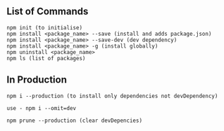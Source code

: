 ## List of Commands

    npm init (to initialise)
    npm install <package_name> --save (install and adds package.json)
    npm install <package_name> --save-dev (dev dependency)
    npm install <package_name> -g (install globally)
    npm uninstall <package_name>
    npm ls (list of packages)

## In Production 
    npm i --production (to install only dependencies not devDependency)

    use - npm i --omit=dev
    
    npm prune --production (clear devDepencies)

    
